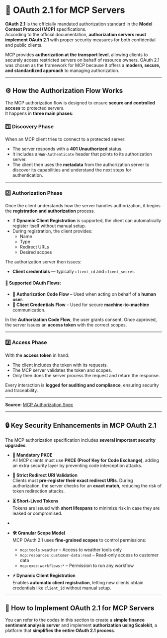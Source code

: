 # 🔐 OAuth 2.1 for MCP Servers

**OAuth 2.1** is the officially mandated authorization standard in the **Model Context Protocol (MCP)** specifications.  
According to the official documentation, **authorization servers must implement OAuth 2.1** with proper security measures for both confidential and public clients.

MCP provides **authorization at the transport level**, allowing clients to securely access restricted servers on behalf of resource owners. OAuth 2.1 was chosen as the framework for MCP because it offers a **modern, secure, and standardized approach** to managing authorization.

---

## ⚙️ How the Authorization Flow Works

The MCP authorization flow is designed to ensure **secure and controlled access** to protected servers.  
It happens in **three main phases**:

### 1️⃣ Discovery Phase  
When an MCP client tries to connect to a protected server:  
- The server responds with a **401 Unauthorized** status.  
- It includes a `WWW-Authenticate` header that points to its authorization server.  
- The client then uses the **metadata** from the authorization server to discover its capabilities and understand the next steps for authentication.

---

### 2️⃣ Authorization Phase  

Once the client understands how the server handles authorization, it begins the **registration and authorization** process.

- If **Dynamic Client Registration** is supported, the client can automatically register itself without manual setup.  
- During registration, the client provides:  
  - Name  
  - Type  
  - Redirect URLs  
  - Desired scopes  

The authorization server then issues:  
- **Client credentials** — typically `client_id` and `client_secret`.

#### 🔄 Supported OAuth Flows:
- **🔑 Authorization Code Flow** – Used when acting on behalf of a **human user**.  
- **🤖 Client Credentials Flow** – Used for secure **machine-to-machine** communication.

In the **Authorization Code Flow**, the user grants consent. Once approved, the server issues an **access token** with the correct scopes.

---

### 3️⃣ Access Phase  
With the **access token** in hand:  
- The client includes the token with its requests.  
- The MCP server validates the token and scopes.  
- Only then does the server process the request and return the response.  

Every interaction is **logged for auditing and compliance**, ensuring security and traceability.

---

**Source:** [MCP Authorization Spec](https://modelcontextprotocol.io/specification/draft/basic/authorization)

---

## 🔒 Key Security Enhancements in MCP OAuth 2.1  

The MCP authorization specification includes **several important security upgrades**:

- **🔑 Mandatory PKCE**  
  All MCP clients must use **PKCE (Proof Key for Code Exchange)**, adding an extra security layer by preventing code interception attacks.


- **📍 Strict Redirect URI Validation**  
  Clients must **pre-register their exact redirect URIs**. During authorization, the server checks for an **exact match**, reducing the risk of token redirection attacks.


- **⏳ Short-Lived Tokens**  
  Tokens are issued with **short lifespans** to minimize risk in case they are leaked or compromised.

-
- **🛠️ Granular Scope Model**  
  MCP OAuth 2.1 uses **fine-grained scopes** to control permissions:  
  - `mcp:tools:weather` – Access to weather tools only  
  - `mcp:resources:customer-data:read` – Read-only access to customer data  
  - `mcp:exec:workflows:*` – Permission to run any workflow  

- **⚡ Dynamic Client Registration**  
  Enables **automatic client registration**, letting new clients obtain credentials like `client_id` without manual setup.

---

## 🚀 How to Implement OAuth 2.1 for MCP Servers  

You can refer to the codes in this section to create a **simple finance sentiment analysis server** and implement **authorization using Scalekit**, a platform that **simplifies the entire OAuth 2.1 process**.

